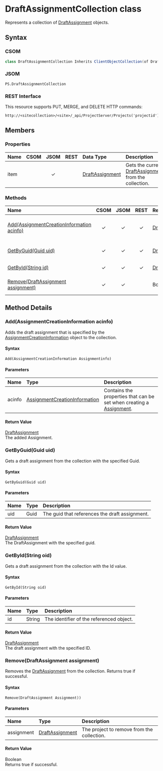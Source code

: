 # DraftAssignmentCollection class

Represents a collection of [DraftAssignment](DraftAssignment.md) objects.

## Syntax

### CSOM

```C#
class DraftAssignmentCollection Inherits ClientObjectCollection(of DraftAssignment)
```

### JSOM

```
PS.DraftAssignmentCollection
```

### REST Interface

This resource supports PUT, MERGE, and DELETE HTTP commands:

```
http://<sitecollection>/<site>/_api/ProjectServer/Projects('projectid')/Draft/Assignments
```

## Members

### Properties

<!-- The following table has left-aligned columns 1,5,6; and center-aligned columns 2,3,4. -->

|**Name**|**CSOM**|**JSOM**|**REST**|**Data Type**|**Description**|
|:-----|:-----:|:-----:|:-----:|:-----|:-----|
|item| |&#x2713;| |[DraftAssignment](DraftAssignment.md)|Gets the current [DraftAssignment](DraftAssignment.md) from the collection.|


### Methods

|**Name**|**CSOM**|**JSOM**|**REST**|**Return Type**|**Description**|
|:----- |:-----: |:-----: |:-----: |:----- |:----- |
|[Add(AssignmentCreationInformation acinfo)](#add)|&#x2713;|&#x2713;|&#x2713;|[DraftAssignment](DraftAssignment.md)|Adds the draft assignment that is specified by the [AssignmentCreationInformation](AssignmentCreationInformation.md) object to the collection.|
|[GetByGuid(Guid uid)](#getbyguid)|&#x2713;|&#x2713;|&#x2713;|[DraftAssignment](DraftAssignment.md)|Gets a draft assignment from the collection with the specified GUID.|
|[GetById(String id)](#getbyid)|&#x2713;|&#x2713;|&#x2713;|[DraftAssignment](DraftAssignment.md)|Gets a draft assignment from the collection with the Id value.|
|[Remove(DraftAssignment assignment)](#remove)|&#x2713;|&#x2713;||Boolean|Removes the specified draft assignment from the collection. Returns true if successful.|



## Method Details

### <a name="add"></a> Add(AssignmentCreationInformation acinfo)

Adds the draft assignment that is specified by the [AssignmentCreationInformation](AssignmentCreationInformation.md) object to the collection.

#### Syntax

```
Add(AssignmentCreationInformation Assignmentinfo)
```

#### Parameters


|**Name** |**Type**|**Description**|
|:------ |:----|:------ |
|acinfo | [AssignmentCreationInformation](AssignmentCreationInformation.md) |Contains the properties that can be set when creating a [Assignment](Assignment.md).|

#### Return Value

[DraftAssignment](DraftAssignment.md)<br />
The added Assignment.



### <a name="getbyguid"></a> GetByGuid(Guid uid)

Gets a draft assignment from the collection with the specified Guid.

#### Syntax

```
GetByGuid(Guid uid)
```

#### Parameters

|**Name** |**Type**|**Description**|
|:------ |:----|:------ |
|uid| Guid|The guid that references the draft assignment.|

#### Return Value

[DraftAssignment](DraftAssignment.md)<br />
The DraftAssignment with the specified guid.




### <a name="getbyid"></a>GetById(String oid)

Gets a draft assignment from the collection with the Id value.

#### Syntax

```
GetById(String oid)
```

#### Parameters

|**Name** |**Type**|**Description**|
|:------ |:----|:------ |
|id|String|The identifier of the referenced object.|

#### Return Value

[DraftAssignment](DraftAssignment.md)<br />
The draft assignment with the specified ID.





### <a name="remove"></a> Remove(DraftAssignment assignment)

Removes the [DraftAssignment](DraftAssignment.md) from the collection. Returns true if successful.

#### Syntax

```
Remove(DraftAssignment Assignment))
```

#### Parameters

|**Name** |**Type**|**Description**|
|:------ |:----|:------ |
|assignment | [DraftAssignment](DraftAssignment.md) |The project to remove from the collection.|

#### Return Value

Boolean<br />
Returns true if successful.

